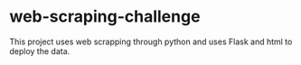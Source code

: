# web-scraping-challenge
This project uses web scrapping through python and uses Flask and html to deploy the data. 

